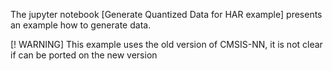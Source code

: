 The jupyter notebook [Generate Quantized Data for HAR example] presents an example how to generate data.

[! WARNING] This example uses the old version of CMSIS-NN, it is not clear if can be ported on the new version
